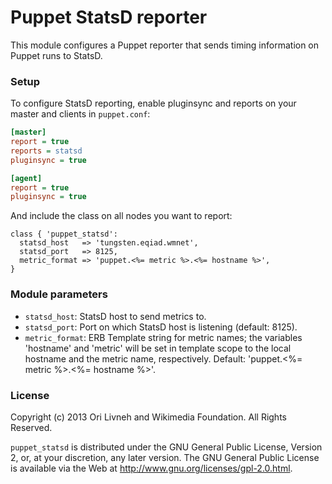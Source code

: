 # Puppet StatsD reporter

This module configures a Puppet reporter that sends timing information on
Puppet runs to StatsD.

### Setup

To configure StatsD reporting, enable pluginsync and reports on your master and
clients in `puppet.conf`:

```ini
[master]
report = true
reports = statsd
pluginsync = true

[agent]
report = true
pluginsync = true
```

And include the class on all nodes you want to report:

```puppet
class { 'puppet_statsd':
  statsd_host   => 'tungsten.eqiad.wmnet',
  statsd_port   => 8125,
  metric_format => 'puppet.<%= metric %>.<%= hostname %>',
}
```

### Module parameters

* `statsd_host`: StatsD host to send metrics to.
* `statsd_port`: Port on which StatsD host is listening (default: 8125).
* `metric_format`: ERB Template string for metric names; the variables
  'hostname' and 'metric' will be set in template scope to the local hostname
  and the metric name, respectively. Default: 'puppet.<%= metric %>.<%= hostname %>'.

### License

Copyright (c) 2013 Ori Livneh and Wikimedia Foundation. All Rights Reserved.

`puppet_statsd` is distributed under the GNU General Public License, Version 2,
or, at your discretion, any later version. The GNU General Public License is
available via the Web at <http://www.gnu.org/licenses/gpl-2.0.html>.
